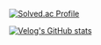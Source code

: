 
[![Solved.ac Profile](http://mazassumnida.wtf/api/v2/generate_badge?boj=hazing120)](https://solved.ac/hazing120/)

[![Velog's GitHub stats](https://velog-readme-stats.vercel.app/api?name=cassidy)](https://github.com/eungyeole/velog-readme-stats)
